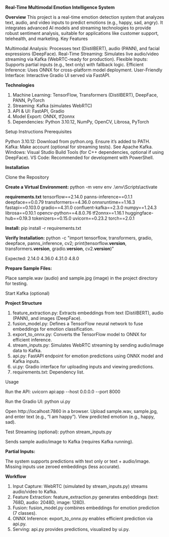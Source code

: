 **Real-Time Multimodal Emotion Intelligence System**


**Overview**
This project is a real-time emotion detection system that analyzes text, audio, and video inputs to predict emotions (e.g., happy, sad, angry). It integrates advanced AI models and streaming technologies to provide robust sentiment analysis, suitable for applications like customer support, telehealth, and marketing.
Key Features

Multimodal Analysis: Processes text (DistilBERT), audio (PANN), and facial expressions (DeepFace).
Real-Time Streaming: Simulates live audio/video streaming via Kafka (WebRTC-ready for production).
Flexible Inputs: Supports partial inputs (e.g., text only) with fallback logic.
Efficient Inference: Uses ONNX for cross-platform model deployment.
User-Friendly Interface: Interactive Gradio UI served via FastAPI.

**Technologies**

1. Machine Learning: TensorFlow, Transformers (DistilBERT), DeepFace, PANN, PyTorch
2. Streaming: Kafka (simulates WebRTC)
3. API & UI: FastAPI, Gradio
4. Model Export: ONNX, tf2onnx
5. Dependencies: Python 3.10.12, NumPy, OpenCV, Librosa, PyTorch

Setup Instructions
Prerequisites

Python 3.10.12: Download from python.org. Ensure it’s added to PATH.
Kafka: Make account (optional for streaming tests). See Apache Kafka.
Windows: Visual Studio Build Tools (for C++ dependencies, optional if using DeepFace).
VS Code: Recommended for development with PowerShell.

**Installation**

Clone the Repository 

**Create a Virtual Environment:**
python -m venv env
.\env\Scripts\activate


**requirements.txt**
tensorflow==2.14.0
panns-inference==0.1.1
deepface==0.0.79
transformers==4.36.0
onnxruntime==1.16.3
fastapi==0.103.0
gradio==4.31.0
confluent-kafka==2.3.0
numpy==1.24.3
librosa==0.10.1
opencv-python==4.8.0.76
tf2onnx==1.16.1
huggingface-hub==0.19.3
tokenizers==0.15.0
uvicorn==0.23.2
torch==2.0.1


**Install:**
pip install -r requirements.txt


**Verify Installation:**
python -c "import tensorflow, transformers, gradio, deepface, panns_inference, cv2; print(tensorflow.__version__, transformers.__version__, gradio.__version__, cv2.__version__)"

Expected: 2.14.0 4.36.0 4.31.0 4.8.0


**Prepare Sample Files:**

Place sample.wav (audio) and sample.jpg (image) in the project directory for testing.


Start Kafka (optional)

**Project Structure**

1. feature_extraction.py: Extracts embeddings from text (DistilBERT), audio (PANN), and images (DeepFace).
2. fusion_model.py: Defines a TensorFlow neural network to fuse embeddings for emotion classification.
3. export_to_onnx.py: Converts the TensorFlow model to ONNX for efficient inference.
4. stream_inputs.py: Simulates WebRTC streaming by sending audio/image data to Kafka.
5. api.py: FastAPI endpoint for emotion predictions using ONNX model and Kafka inputs.
6. ui.py: Gradio interface for uploading inputs and viewing predictions.
7. requirements.txt: Dependency list.

Usage

Run the API:
uvicorn api:app --host 0.0.0.0 --port 8000


Run the Gradio UI:
python ui.py


Open http://localhost:7860 in a browser.
Upload sample.wav, sample.jpg, and enter text (e.g., “I am happy”).
View predicted emotion (e.g., happy, sad).


Test Streaming (optional):
python stream_inputs.py


Sends sample audio/image to Kafka (requires Kafka running).


**Partial Inputs:**

The system supports predictions with text only or text + audio/image. Missing inputs use zeroed embeddings (less accurate).



**Workflow**

1. Input Capture: WebRTC (simulated by stream_inputs.py) streams audio/video to Kafka.
2. Feature Extraction: feature_extraction.py generates embeddings (text: 768D, audio: 2048D, image: 128D).
3. Fusion: fusion_model.py combines embeddings for emotion prediction (7 classes).
4. ONNX Inference: export_to_onnx.py enables efficient prediction via api.py.
5. Serving: api.py provides predictions, visualized by ui.py.